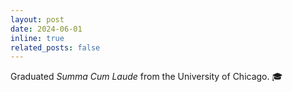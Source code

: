 ```yaml
---
layout: post
date: 2024-06-01
inline: true
related_posts: false
---
```


Graduated *Summa Cum Laude* from the University of Chicago. 🎓
